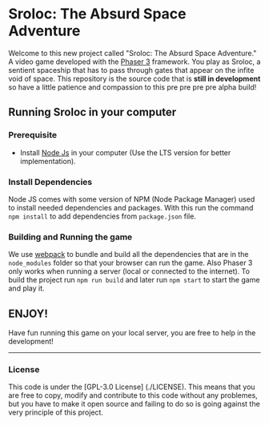 # Sroloc: The Absurd Space Adventure

Welcome to this new project called "Sroloc: The Absurd Space Adventure." A video game developed with the [Phaser 3](https;//www.github.com/photonstorm/phaser) framework. You play as Sroloc, a sentient spaceship that has to pass through gates that appear on the infite void of space. This repository is the source code that is **still in development** so have a little patience and compassion to this pre pre pre pre alpha build!

## Running Sroloc in your computer

### Prerequisite

- Install [Node Js](https://nodejs.org/en/) in your computer (Use the LTS version for better implementation).

### Install Dependencies

Node JS comes with some version of NPM (Node Package Manager) used to install needed dependencies and packages. With this run the command `npm install` to add dependencies from `package.json` file.

### Building and Running the game
We use [webpack](https://github.com/webpack/webpack) to bundle and build all the dependencies that are in the `node_modules` folder so that your browser can run the game. Also Phaser 3 only works when running a server (local or connected to the internet). To build the project run `npm run build` and later run `npm start` to start the game and play it.

## ENJOY!

Have fun running this game on your local server, you are free to help in the development!

***

### License

This code is under the [GPL-3.0 License] (./LICENSE). This means that you are free to copy, modify and contribute to this code without any problemes, but you have to make it open source and failing to do so is going against the very principle of this project.